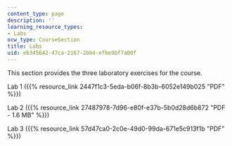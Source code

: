 ```yaml
---
content_type: page
description: ''
learning_resource_types:
- Labs
ocw_type: CourseSection
title: Labs
uid: eb345642-47ca-2167-2bb4-efbe9bf7a00f
---
```


This section provides the three laboratory exercises for the course.

Lab 1 ({{% resource_link 2447f1c3-5eda-b06f-8b3b-6052e149b025 "PDF" %}})

Lab 2 ({{% resource_link 27487978-7d96-e80f-e37b-5b0d28d6b872 "PDF - 1.6 MB" %}})

Lab 3 ({{% resource_link 57d47ca0-2c0e-49d0-99da-671e5c913f1b "PDF" %}})